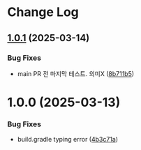 # Change Log

## [1.0.1](https://github.com/100-hours-a-week/9-team-gudokjohayo-warab-be/compare/v1.0.0...v1.0.1) (2025-03-14)


### Bug Fixes

* main PR 전 마지막 테스트. 의미X ([8b711b5](https://github.com/100-hours-a-week/9-team-gudokjohayo-warab-be/commit/8b711b5e7c792f8c9e0b506a675ff5e97538ac84))

# 1.0.0 (2025-03-13)


### Bug Fixes

* build.gradle typing error ([4b3c71a](https://github.com/100-hours-a-week/9-team-gudokjohayo-warab-be/commit/4b3c71a6148e41105c54e73ead390c0e60943b44))
